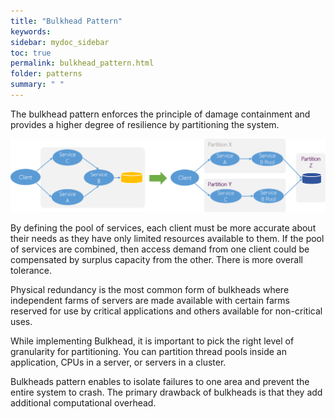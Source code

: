 ```yaml
---
title: "Bulkhead Pattern"
keywords: 
sidebar: mydoc_sidebar
toc: true
permalink: bulkhead_pattern.html
folder: patterns
summary: " "
---
```


The bulkhead pattern enforces the principle of damage containment and provides a higher degree of resilience by partitioning the system.

![image001](media/bulkhead001.png)

By defining the pool of services, each client must be more accurate about their needs as they have only limited resources available to them. If the pool of services are combined, then access demand from one client could be compensated by surplus capacity from the other. There is more overall tolerance.

Physical redundancy is the most common form of bulkheads where independent farms of servers are made available with certain farms reserved for use by critical applications and others available for non-critical uses.

While implementing Bulkhead, it is important to pick the right level of granularity for partitioning. You can partition thread pools inside an application, CPUs in a server, or servers in a cluster.

Bulkheads pattern enables to isolate failures to one area and prevent the entire system to crash. The primary drawback of bulkheads is that they add additional computational overhead.